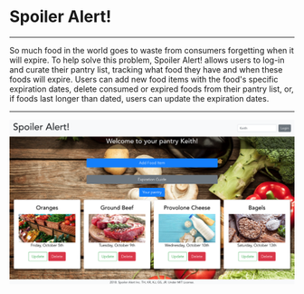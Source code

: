# Spoiler Alert!

---

So much food in the world goes to waste from consumers forgetting when it will expire. To help solve this problem, Spoiler Alert! allows users to log-in and curate their pantry list, tracking what food they have and when these foods will expire. Users can add new food items with the food's specific expiration dates, delete consumed or expired foods from their pantry list, or, if foods last longer than dated, users can update the expiration dates.

---

![Spoiler Alert! Screenshot](./Spoiler-Alert-Screenshot.png)

